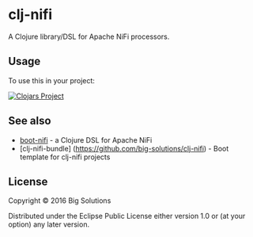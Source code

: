# clj-nifi

A Clojure library/DSL for Apache NiFi processors.

## Usage

To use this in your project:

[![Clojars Project](https://img.shields.io/clojars/v/big-solutions/clj-nifi.svg)](https://clojars.org/big-solutions/clj-nifi)

## See also

- [boot-nifi](https://github.com/big-solutions/boot-nifi) - a Clojure DSL for Apache NiFi
- [clj-nifi-bundle] (https://github.com/big-solutions/clj-nifi) - Boot template for clj-nifi projects

## License

Copyright © 2016 Big Solutions

Distributed under the Eclipse Public License either version 1.0 or (at
your option) any later version.
